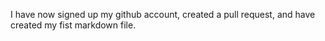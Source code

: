I have now signed up my github account, created a pull request, and have created my fist markdown file. 
